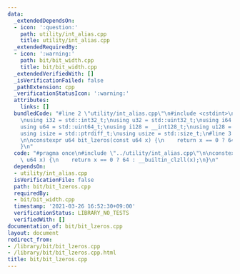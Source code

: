 ```yaml
---
data:
  _extendedDependsOn:
  - icon: ':question:'
    path: utility/int_alias.cpp
    title: utility/int_alias.cpp
  _extendedRequiredBy:
  - icon: ':warning:'
    path: bit/bit_width.cpp
    title: bit/bit_width.cpp
  _extendedVerifiedWith: []
  _isVerificationFailed: false
  _pathExtension: cpp
  _verificationStatusIcon: ':warning:'
  attributes:
    links: []
  bundledCode: "#line 2 \"utility/int_alias.cpp\"\n#include <cstdint>\n#include <cstddef>\n\
    \nusing i32 = std::int32_t;\nusing u32 = std::uint32_t;\nusing i64 = std::int64_t;\n\
    using u64 = std::uint64_t;\nusing i128 = __int128_t;\nusing u128 = __uint128_t;\n\
    using isize = std::ptrdiff_t;\nusing usize = std::size_t;\n#line 3 \"bit/bit_lzeros.cpp\"\
    \n\nconstexpr u64 bit_lzeros(const u64 x) {\n    return x == 0 ? 64 : __builtin_clzll(x);\n\
    }\n"
  code: "#pragma once\n#include \"../utility/int_alias.cpp\"\n\nconstexpr u64 bit_lzeros(const\
    \ u64 x) {\n    return x == 0 ? 64 : __builtin_clzll(x);\n}\n"
  dependsOn:
  - utility/int_alias.cpp
  isVerificationFile: false
  path: bit/bit_lzeros.cpp
  requiredBy:
  - bit/bit_width.cpp
  timestamp: '2021-03-26 16:52:30+09:00'
  verificationStatus: LIBRARY_NO_TESTS
  verifiedWith: []
documentation_of: bit/bit_lzeros.cpp
layout: document
redirect_from:
- /library/bit/bit_lzeros.cpp
- /library/bit/bit_lzeros.cpp.html
title: bit/bit_lzeros.cpp
---
```

